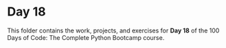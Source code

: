 # Day 18

This folder contains the work, projects, and exercises for **Day 18** of the 100 Days of Code: The Complete Python Bootcamp course.
